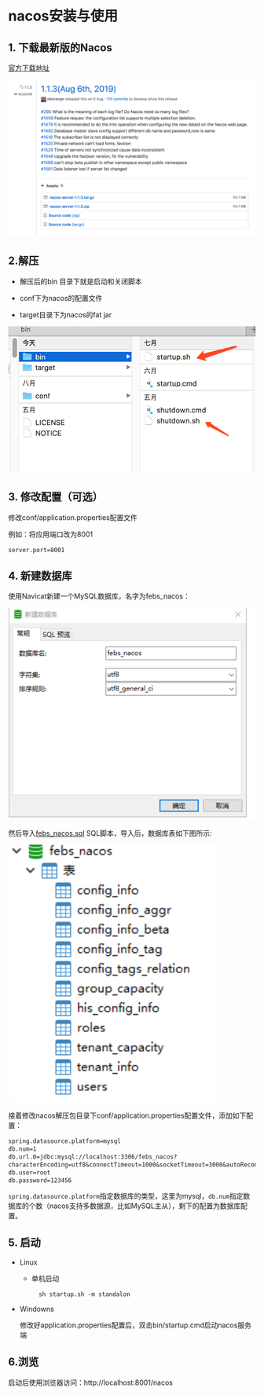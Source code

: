 # nacos安装与使用

## 1. 下载最新版的Nacos

[官方下载地址](https://github.com/alibaba/nacos/releases)

![image-20191109003622139](./img/image-20191109003622139.png)

## 2.解压

- 解压后的bin 目录下就是启动和关闭脚本

- conf下为nacos的配置文件
- target目录下为nacos的fat jar

![image-20191109003653869](./img/image-20191109003653869.png)

## 3. 修改配置（可选）

修改conf/application.properties配置文件

例如：将应用端口改为8001

```
server.port=8001
```

## 4. 新建数据库

使用Navicat新建一个MySQL数据库，名字为febs_nacos：

![image-20191109004748379](./img/image-20191109004748379.png)

然后导入[febs_nacos.sql](https://github.com/wuyouzhuguli/FEBS-Cloud/blob/master/febs-cloud/sql/febs_nacos.sql) SQL脚本，导入后，数据库表如下图所示:

![image-20191109004816923](./img/image-20191109004816923.png)

接着修改nacos解压包目录下conf/application.properties配置文件，添加如下配置：

```
spring.datasource.platform=mysql
db.num=1
db.url.0=jdbc:mysql://localhost:3306/febs_nacos?characterEncoding=utf8&connectTimeout=1000&socketTimeout=3000&autoReconnect=true
db.user=root
db.password=123456
```

`spring.datasource.platform`指定数据库的类型，这里为mysql，`db.num`指定数据库的个数（nacos支持多数据源，比如MySQL主从），剩下的配置为数据库配置。

## 5. 启动

- Linux

  - 单机启动

    ```
	  sh startup.sh -m standalon
    ```

- Windowns

  修改好application.properties配置后，双击bin/startup.cmd启动nacos服务端

## 6.浏览

启动后使用浏览器访问：http://localhost:8001/nacos